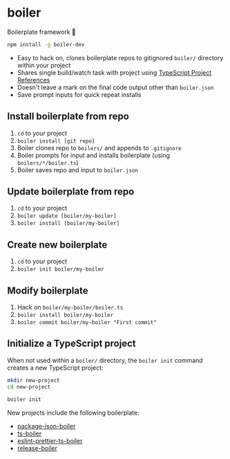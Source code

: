 # boiler

Boilerplate framework 🥘

```bash
npm install -g boiler-dev
```

- Easy to hack on, clones boilerplate repos to gitignored `boiler/` directory within your project
- Shares single build/watch task with project using [TypeScript Project References](https://github.com/boiler-dev/boiler/blob/master/typescriptlang.org/docs/handbook/project-references.html)
- Doesn't leave a mark on the final code output other than `boiler.json`
- Save prompt inputs for quick repeat installs

## Install boilerplate from repo

1. `cd` to your project
2. `boiler install [git repo]`
3. Boiler clones repo to `boilers/` and appends to `.gitignore`
4. Boiler prompts for input and installs boilerplate (using `boilers/*/boiler.ts`)
5. Boiler saves repo and input to `boiler.json`

## Update boilerplate from repo

1. `cd` to your project
2. `boiler update [boiler/my-boiler]`
3. `boiler install [boiler/my-boiler]`

## Create new boilerplate

1. `cd` to your project
2. `boiler init boiler/my-boiler`

## Modify boilerplate

1. Hack on `boiler/my-boiler/boiler.ts`
2. `boiler install boiler/my-boiler`
3. `boiler commit boiler/my-boiler "First commit"`

## Initialize a TypeScript project

When not used within a `boiler/` directory, the `boiler init` command creates a new TypeScript project:

```bash
mkdir new-project
cd new-project

boiler init
```

New projects include the following boilerplate:

- [package-json-boiler](https://github.com/boiler-dev/package-json-boiler)
- [ts-boiler](https://github.com/boiler-dev/ts-boiler)
- [eslint-prettier-ts-boiler](https://github.com/boiler-dev/eslint-prettier-ts-boiler)
- [release-boiler](https://github.com/boiler-dev/release-boiler)
